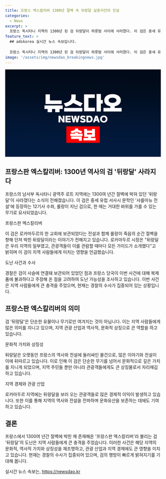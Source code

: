 ```yaml
---
title: 프랑스 엑스칼리버 1300년 절벽 속 뒤랑달 실종사건의 진실
categories:
  - News
excerpt: >
  프랑스 옥시타니 지역의 1300년 된 검 뒤랑달이 하룻밤 사이에 사라졌다. 이 검은 중세 유럽 서사시에서 유명한 롤랑이 사용했던 것으로, 프랑스판 엑스칼리버로 불리기도 했다. 해당 지역 주민들은 뒤랑달을 그리워하며, 현지 경찰은 도난 가능성을 조사 중이다. 프랑스 당국은 이번에 사라진 뒤랑달은 복제품이라고 밝혀왔다.
feature_text: >
  ## adskorea 실시간 뉴스 속보입니다.

  프랑스 옥시타니 지역의 1300년 된 검 뒤랑달이 하룻밤 사이에 사라졌다. 이 검은 중세 유럽 서사시에서 유명한 롤랑이 사용했던 것으로, 프랑스판 엑스칼리버로 불리기도 했다. 해당 지역 주민들은 뒤랑달을 그리워하며, 현지 경찰은 도난 가능성을 조사 중이다. 프랑스 당국은 이번에 사라진 뒤랑달은 복제품이라고 밝혀왔다.
image: '/assets/img/newsdao_breakingnews.jpg'
---
```


<p><img src="/assets/img/newsdao_breakingnews.jpg" alt="adskorea 속보" /></p>

<h2 data-ke-size="size26">프랑스판 엑스칼리버: 1300년 역사의 검 '뒤랑달' 사라지다</h2>

<p>프랑스의 남서부 옥시타니 광역주 로트 지역에는 1300여 년간 절벽에 박혀 있던 '뒤랑달'이 사라졌다는 소식이 전해졌습니다. 이 검은 중세 유럽 서사시 문학인 '샤를마뉴 전설'에 등장하는 12기사 수좌, 롤랑이 지닌 검으로, 한 때는 거대한 바위를 가를 수 있는 무기로 묘사되었습니다.</p>

<p data-ke-size="size16">프랑스판 엑스칼리버</p>

<p>이 검은 로카마두르의 한 교회에 보관되었다는 전설과 함께 롤랑이 죽음의 순간 절벽을 향해 던져 박힌 뒤랑달이라는 이야기가 전해지고 있습니다. 로카마두르 시장은 "뒤랑달은 우리 지역의 일부였고, 관광객들이 이를 관람할 때마다 모든 가이드가 소개했다"고 밝히며 이 검이 지역 사람들에게 미치는 영향을 언급했습니다.</p>

<p data-ke-size="size16">도난 사건과 수사</p>

<p>경찰은 검이 사슬에 연결돼 보관되어 있었던 점과 프랑스 당국이 이번 사건에 대해 복제품에 불과하다고 주장해 온 점을 고려하여 도난 가능성을 조사하고 있습니다. 이번 사건은 지역 사람들에게 큰 충격을 주었으며, 현재는 경찰의 수사가 집중되어 있는 상황입니다.</p>

<h2 data-ke-size="size26">프랑스판 엑스칼리버의 의미</h2>

<p>검 '뒤랑달'은 단순한 유물이나 무기로만 여겨지는 것이 아닙니다. 이는 지역 사람들에게 많은 의미를 지니고 있으며, 지역 관광 산업과 역사적, 문화적 상징으로 큰 역할을 하고 있습니다.</p>

<p data-ke-size="size16">문화적 가치와 상징성</p>

<p>뒤랑달은 오랫동안 프랑스의 역사와 전설에 둘러싸인 물건으로, 많은 이야기와 전설이 이에 뒤따르고 있습니다. 이로 인해 이 검은 단순한 무기를 넘어서 문화적으로 깊은 가치를 지니게 되었으며, 지역 주민들 뿐만 아니라 관광객들에게도 큰 상징물로서 자리매김하고 있습니다.</p>

<p data-ke-size="size16">지역 경제와 관광 산업</p>

<p>로카마두르 지역에는 뒤랑달을 보러 오는 관광객들로 많은 경제적 이익이 발생하고 있습니다. 또한 이를 통해 지역의 역사와 전설을 전파하며 문화유산을 보존하는 데에도 기여하고 있습니다.</p>

<h2 data-ke-size="size26">결론</h2>

<p>프랑스에서 1300여 년간 절벽에 박힌 채 존재해온 '프랑스판 엑스칼리버'라 불리는 검 '뒤랑달'의 도난은 지역 사람들에게 큰 충격을 주었습니다. 이러한 사건은 해당 지역의 문화적, 역사적 가치와 상징성을 재조명하고, 관광 산업과 지역 경제에도 큰 영향을 미치고 있습니다. 현재는 경찰의 수사가 집중되어 있으며, 검의 행방이 빠르게 밝혀지기를 기대해 봅니다.</p>
실시간 뉴스 속보는, <a href="https://newsdao.kr" rel="dofollow">https://newsdao.kr</a>



